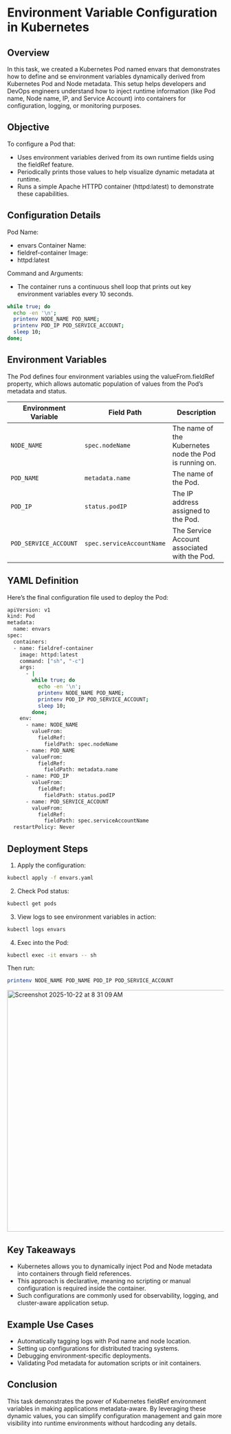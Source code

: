 # Environment Variable Configuration in Kubernetes

## Overview

In this task, we created a Kubernetes Pod named envars that demonstrates how to define and 
se environment variables dynamically derived from Kubernetes Pod and Node metadata.
This setup helps developers and DevOps engineers understand how to inject runtime information 
(like Pod name, Node name, IP, and Service Account) into containers for configuration, logging, or monitoring purposes.

## Objective

To configure a Pod that:
  - Uses environment variables derived from its own runtime fields using the fieldRef feature.
  - Periodically prints those values to help visualize dynamic metadata at runtime.
  - Runs a simple Apache HTTPD container (httpd:latest) to demonstrate these capabilities.

## Configuration Details
Pod Name:
 - envars
Container Name:
 - fieldref-container
Image:
 - httpd:latest

Command and Arguments:
 - The container runs a continuous shell loop that prints out key environment variables every 10 seconds.
```bash
while true; do
  echo -en '\n';
  printenv NODE_NAME POD_NAME;
  printenv POD_IP POD_SERVICE_ACCOUNT;
  sleep 10;
done;
```
## Environment Variables
The Pod defines four environment variables using the valueFrom.fieldRef property, which allows automatic population of values from the Pod’s metadata and status.

| Environment Variable  | Field Path                | Description                                            |
| --------------------- | ------------------------- | ------------------------------------------------------ |
| `NODE_NAME`           | `spec.nodeName`           | The name of the Kubernetes node the Pod is running on. |
| `POD_NAME`            | `metadata.name`           | The name of the Pod.                                   |
| `POD_IP`              | `status.podIP`            | The IP address assigned to the Pod.                    |
| `POD_SERVICE_ACCOUNT` | `spec.serviceAccountName` | The Service Account associated with the Pod.           |


## YAML Definition
Here’s the final configuration file used to deploy the Pod:
```bash
apiVersion: v1
kind: Pod
metadata:
  name: envars
spec:
  containers:
  - name: fieldref-container
    image: httpd:latest
    command: ["sh", "-c"]
    args:
      - |
        while true; do
          echo -en '\n';
          printenv NODE_NAME POD_NAME;
          printenv POD_IP POD_SERVICE_ACCOUNT;
          sleep 10;
        done;
    env:
      - name: NODE_NAME
        valueFrom:
          fieldRef:
            fieldPath: spec.nodeName
      - name: POD_NAME
        valueFrom:
          fieldRef:
            fieldPath: metadata.name
      - name: POD_IP
        valueFrom:
          fieldRef:
            fieldPath: status.podIP
      - name: POD_SERVICE_ACCOUNT
        valueFrom:
          fieldRef:
            fieldPath: spec.serviceAccountName
  restartPolicy: Never
```
## Deployment Steps
1. Apply the configuration:
```bash
kubectl apply -f envars.yaml
```
2. Check Pod status:
```bash
kubectl get pods
```
3. View logs to see environment variables in action:
```bash
kubectl logs envars
```
4. Exec into the Pod:
```bash
kubectl exec -it envars -- sh
```
Then run:
```bash
printenv NODE_NAME POD_NAME POD_IP POD_SERVICE_ACCOUNT
```
<img width="1343" height="562" alt="Screenshot 2025-10-22 at 8 31 09 AM" src="https://github.com/user-attachments/assets/7f22edde-088d-4f41-95c2-24b4dc16b350" />

## Key Takeaways

 - Kubernetes allows you to dynamically inject Pod and Node metadata into containers through field references.
 - This approach is declarative, meaning no scripting or manual configuration is required inside the container.
 - Such configurations are commonly used for observability, logging, and cluster-aware application setup.

## Example Use Cases
 - Automatically tagging logs with Pod name and node location.
 - Setting up configurations for distributed tracing systems.
 - Debugging environment-specific deployments.
 - Validating Pod metadata for automation scripts or init containers.
## Conclusion
This task demonstrates the power of Kubernetes fieldRef environment variables in making applications metadata-aware. 
By leveraging these dynamic values, you can simplify configuration management and gain more visibility into runtime environments without hardcoding any details.
